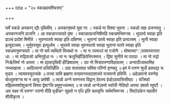 +++
title = "२० स्कन्नप्रायश्चित्तम्"

+++

घर्मे स्कन्ने अस्कान् द्यौः पृथिवीम् । अस्कानृषभो युवा गाः । स्कन्ने मा विश्वा भुवना । स्कन्नो यज्ञः प्रजनयतु । अस्कानजनि प्राजनि । आ स्कन्नाज्जायते वृषा । स्कान्नात्प्रजनिषीमहि स्कन्नमभिमन्त्र्य । भूपतये स्वाहा इति प्राञ्चं प्रादेशं मिमीते । भुवनपतये स्वाहा इति दक्षिणम् । भूतानां पतये स्वाहा इति प्रत्यञ्चम् । भूत्यै स्वाहा इत्युदञ्चम् । भूर्भुवस्सुवः इत्यूर्ध्वम् । भूपतये स्वाहा भुवनपतये स्वाहा भूतानां पतये स्वाहा इति स्कन्नमनुमन्त्रयते । मा नो घर्म व्यथितो विव्यथो नः । मा नः परमधरं मा रजोनैः । मोष्वस्माꣲ्स्तमस्यन्तरा धाः । मा रुद्रियासो अभिगुर्वृधा नः । मा नः क्रतुभिर्हीडितेभिरस्मान् । द्विषा सुनीते मा परादाः । मा नो रुद्रो निर्ऋतिर्मा नो अस्ता । मा द्यावापृथिवी हीडिषाताम् । उप नो मित्रावरुणाविहावतम् । अन्वादीध्याथामिह नस्सखाया । आदित्यानां प्रसितिर्हेतिः । उग्रा शतापाष्ठा घविषा परिणो वृणक्तु ॥ इमं मे वरुण श्रुधी हवमद्या च मृडय । त्वामवस्युराचके ॥ तत्त्वा यामि ब्रह्मणा वन्दमानस्तदाशास्ते यजमानो हविर्भिः । अहेडमानो वरुणेह बोध्युरुशꣳस मा न आयुः प्रमोषीः ॥ त्वन्नो अग्ने वरुणस्य विद्वान् देवस्य हेडोऽवयासिसीष्ठाः । यजिष्ठो वह्नितमश्शोशुचानो विश्वा द्वेषाꣳसि प्रमुमुग्ध्यस्मत् ॥ स त्वन्नो अग्नेऽवमो भवोती नेदिष्ठो अस्या उषसो व्युष्टौ । अव यक्ष्व नो वरुणꣳ रराणो वीहि मृडीकꣳ सुहवो न एधि इति चतसृभिः घर्ममभिमन्त्र्य । पिष्टोदकेन महावीरं शीतीकृत्य ।

